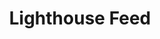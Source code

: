 ---
title: Lighthouse Feed
description: Plataforma de comercio electrónico para la manipulación de feeds
url: https://lighthousefeed.com
cover: {
  src: "/imgs/projects/lighthousefeed.svg",
  alt: "Logo Lighthouse Feed"
}
relatedJob: es/nubebytes
---